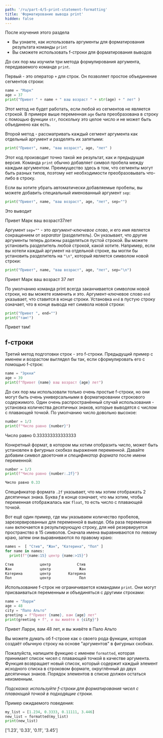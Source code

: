 ```yaml
---
path: '/ru/part-4/5-print-statement-formatting'
title: 'Форматирование вывода print'
hidden: false
---
```


<text-box variant='learningObjectives' name="Цели обучения">

После изучения этого раздела

- Вы узнаете, как использовать аргументы для форматирования результата команды `print`
- Вы сможете использовать f-строки для форматирования выводов

</text-box>

До сих пор мы изучили три метода формулирования аргумента, передаваемого команде `print`.

Первый - это оператор `+` для строк. Он позволяет простое объединение сегментов строки:

```python
name = "Марк"
age = 37
print("Привет " + name + " ваш возраст " + str(age) + " лет" )
```

Этот метод не будет работать, если любой из сегментов не является строкой. В примере выше переменная `age` была преобразована в строку с помощью функции `str`, поскольку это целое число и не может быть объединено как есть.

Второй метод - рассматривать каждый сегмент аргумента как отдельный аргумент и разделять их запятыми:

```python
print("Привет", name, "ваш возраст", age, "лет" )
```

Этот код производит точно такой же результат, как и предыдущая версия. Команда `print` обычно добавляет символ пробела между каждым аргументом. Преимущество здесь в том, что сегменты могут быть разных типов, поэтому нет необходимости преобразовывать что-либо в строку.

Если вы хотите убрать автоматически добавляемые пробелы, вы можете добавить специальный именованный аргумент `sep`:

```python
print("Привет", name, "ваш возраст", age, "лет", sep="")
```

Это выводит

<sample-output>

Привет Марк ваш возраст37лет

</sample-output>

Аргумент `sep=""` - это _аргумент-ключевое слово_, и его имя является сокращением от _separator_ (разделитель). Он указывает, что другие аргументы теперь должны разделяться пустой строкой. Вы можете установить разделитель любой строкой, какой хотите. Например, если вы хотели каждый аргумент на отдельной строке, вы могли бы установить разделитель на `"\n"`, который является символом новой строки:

```python
print("Привет", name, "ваш возраст", age, "лет", sep="\n")
```

<sample-output>

Привет
Марк
ваш возраст
37
лет

</sample-output>

По умолчанию команда print всегда заканчивается символом новой строки, но вы можете изменить и это. Аргумент-ключевое слово `end` указывает, что ставится в конце строки. Установка `end` в пустую строку означает, что в конце вывода нет символа новой строки:

```python
print("Привет ", end="")
print("там!")
```

<sample-output>

Привет там!

</sample-output>

## f-строки

Третий метод подготовки строк - это f-строки. Предыдущий пример с именем и возрастом выглядел бы так, если сформулировать его с помощью f-строк:

```python
name = "Эркки"
age = 39
print(f"Привет {name} ваш возраст {age} лет")
```

До сих пор мы использовали только очень простые f-строки, но они могут быть очень универсальными в форматировании строкового содержимого. Один очень распространённый случай использования - установка количества десятичных знаков, которые выводятся с числом с плавающей точкой. По умолчанию число довольно высокое:

```python
number = 1/3
print(f"Число равно {number}")
```

<sample-output>

Число равно 0.333333333333333

</sample-output>

Конкретный формат, в котором мы хотим отобразить число, может быть установлен в фигурных скобках выражения переменной. Давайте добавим символ двоеточия и _спецификатор формата_ после имени переменной:

```python
number = 1/3
print(f"Число равно {number:.2f}")
```

```python
Число равно 0.33
```

Спецификатор формата `.2f` указывает, что мы хотим отображать 2 десятичных знака. Буква _f_ в конце означает, что мы хотим, чтобы переменная отображалась как `float`, то есть число с плавающей точкой.

Вот ещё один пример, где мы указываем количество пробелов, зарезервированных для переменной в выводе. Оба раза переменная `name` включается в результирующую строку, для неё резервируется пространство в 15 символов. Сначала имена выравниваются по левому краю, затем они выравниваются по правому краю:

```python
names =  [ "Стив", "Жан", "Катерина", "Пол" ]
for name in names:
  print(f"{name:15} центр {name:>15}")
```

```python
Стив            центр            Стив
Жан             центр             Жан
Катерина        центр        Катерина
Пол             центр             Пол
```

Использование f-строк не ограничивается командами `print`. Они могут присваиваться переменным и объединяться с другими строками:

```python
name = "Ларри"
age = 48
city = "Пало Альто"
greeting = f"Привет {name}, вам {age} лет"
print(greeting + f", и вы живёте в {city}")
```

<sample-output>

Привет Ларри, вам 48 лет, и вы живёте в Пало Альто

</sample-output>

Вы можете думать об f-строке как о своего рода функции, которая создаёт обычную строку на основе "аргументов" в фигурных скобках.

<programming-exercise name='Integers to strings' tmcname='part04-32_integers_to_strings' title='Целые числа в строки'>

Пожалуйста, напишите функцию с именем `formatted`, которая принимает список чисел с плавающей точкой в качестве аргумента. Функция возвращает новый список, который содержит каждый элемент исходного списка в строковом формате, округлённый до двух десятичных знаков. Порядок элементов в списке должен остаться неизменным.

_Подсказка: используйте f-строки для форматирования чисел с плавающей точкой в подходящие строки._

Пример ожидаемого поведения:

```python
my_list = [1.234, 0.3333, 0.11111, 3.446]
new_list = formatted(my_list)
print(new_list)
```

<sample-output>

['1.23', '0.33', '0.11', '3.45']

</sample-output>

</programming-exercise>

<!---
A quiz to review the contents of this section:

<quiz id="90d650f3-fde1-5132-ade9-73f3b4bf6189"></quiz>
-->